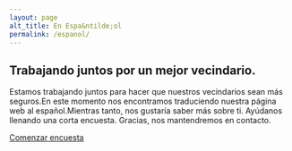 ```yaml
---
layout: page
alt_title: En Espa&ntilde;ol
permalink: /espanol/
---
```


<h2> Trabajando juntos por un mejor vecindario. </h2>

Estamos trabajando juntos para hacer que nuestros vecindarios sean más seguros.En este momento nos encontramos traduciendo nuestra página web al español.Mientras tanto, nos gustaría saber más sobre ti. Ayúdanos llenando una corta encuesta. Gracias, nos mantendremos en contacto.

[Comenzar encuesta](https://docs.google.com/forms/d/10GXBHozoEv5vp1ZhgqXs44vJ1HuZb0E26Os7XtQCBC0/viewform?usp=send_form)
